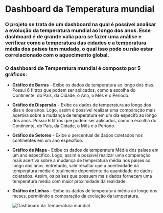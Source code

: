 # Dashboard da Temperatura mundial
### O projeto se trata de um dashboard na qual é possível analisar a evolução da temperatura mundial ao longo dos anos. Esse dashboard é de grande valia para se fazer uma análise e verificar como a temperatura das cidades e a temperatura média dos países tem mudado, o qual isso pode ou não estar correlacionado com o aquecimento global.
### O dashboard de Temperatura mundial é composto por 5 gráficos:
- **Gráfico de Barras** - Exibe os dados de temperatura ao longo dos dias. Possui 6 filtros que podem ser aplicados, como a escolha do Continente, do País, da Cidade, o Ano, o Mês e o Periodo.
- **Gráfico de Dispersão** - Exibe os dados de temperatura ao longo dos dias e dos anos. Logo, assim é possível realizar uma comparação mais acertiva sobre a mudança de temperatura em um dia especifo ao longo dos anos. Possui 6 filtros que podem ser aplicados, como a escolha do Continente, do País, da Cidade, o Mês e o Periodo.
- **Gráfico de Setores** - Exibe o percentual de dados coletados nos continentes em um ano específico.
- **Gráfico de Mapa** - Exibe os dados de temperatura Média dos países em um ano específico. Logo, assim é possível realizar uma comparação mais acertiva sobre a mudança de temperatura média nos países ao longo dos anos. entretanto, vale resaltar que a acertividade da temperatura média é totalmente dependente da quantidade de dados coletados. Assim, os países que possuem mais dados fornecem uma temperatura média com maior proximidade da realidade.
- **Gráfico de Linhas** - Exibe os dados de temperatura média ao longo dos meses, permitindo a comparação da evolução da temperatura.
  
  ![Dashboard da Temperatura mundial](https://github.com/tiago-orozimbo/Desafio-Python/assets/166767028/02a5ec7d-e78d-4ddb-ab62-a3a6919d8962)

 
